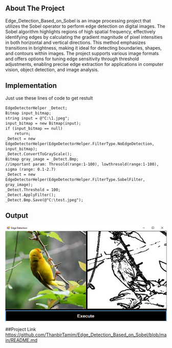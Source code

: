 <!-- ABOUT THE PROJECT -->
## About The Project
Edge_Detection_Based_on_Sobel is an image processing project that utilizes the Sobel operator to perform edge detection on digital images. The Sobel algorithm highlights regions of high spatial frequency, effectively identifying edges by calculating the gradient magnitude of pixel intensities in both horizontal and vertical directions. This method emphasizes transitions in brightness, making it ideal for detecting boundaries, shapes, and contours within images. The project supports various image formats and offers options for tuning edge sensitivity through threshold adjustments, enabling precise edge extraction for applications in computer vision, object detection, and image analysis.

## Implementation 
Just use these lines of code to get restult

	EdgeDetectorHelper _Detect;
	Bitmap input_bitmap;
	string input = @"C:\1.jpeg";
	input_bitmap = new Bitmap(input);
	if (input_bitmap == null)
		return;
	_Detect = new EdgeDetectorHelper(EdgeDetectorHelper.FilterType.NoEdgeDetection, input_bitmap);
	_Detect.ConvertToGrayScale();
	Bitmap gray_image = _Detect.Bmp;
	//important param: Thresold(range:1-100), lowthresold(range:1-100), sigma (range: 0.1-2.7)
	_Detect = new EdgeDetectorHelper(EdgeDetectorHelper.FilterType.SobelFilter, gray_image);
	_Detect.Threshold = 100;
	_Detect.ApplyFilter();
	_Detect.Bmp.Save(@"C:\test.jpeg");
	
## Output
![CHEESE!](test.png)

##Project Link
https://github.com/ThanbirTamim/Edge_Detection_Based_on_Sobel/blob/main/README.md
